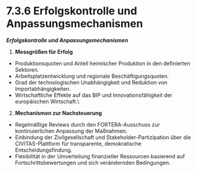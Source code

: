 # 7.3.6 Erfolgskontrolle und Anpassungsmechanismen

_**Erfolgskontrolle und Anpassungsmechanismen**_

1. **Messgrößen für Erfolg**

* Produktionsquoten und Anteil heimischer Produktion in den definierten Sektoren.
* Arbeitsplatzentwicklung und regionale Beschäftigungsquoten.
* Grad der technologischen Unabhängigkeit und Reduktion von Importabhängigkeiten.
* Wirtschaftliche Effekte auf das BIP und Innovationsfähigkeit der europäischen Wirtschaft.\


2. **Mechanismen zur Nachsteuerung**

* Regelmäßige Reviews durch den FORTERA-Ausschuss zur kontinuierlichen Anpassung der Maßnahmen.
* Einbindung der Zivilgesellschaft und Stakeholder-Partizipation über die CIVITAS-Plattform für transparente, demokratische Entscheidungsfindung.
* Flexibilität in der Umverteilung finanzieller Ressourcen basierend auf Fortschrittsbewertungen und sich verändernden Bedingungen.
